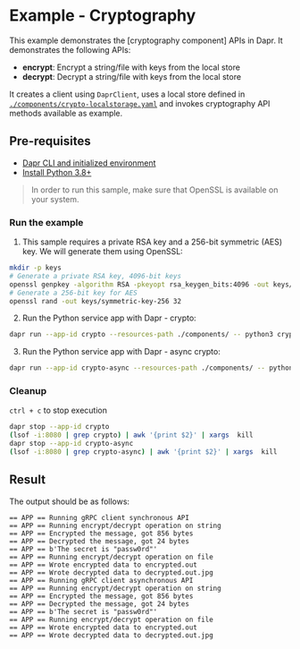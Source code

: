 # Example - Cryptography

This example demonstrates the [cryptography component] APIs in Dapr.
It demonstrates the following APIs:
- **encrypt**: Encrypt a string/file with keys from the local store
- **decrypt**: Decrypt a string/file with keys from the local store

It creates a client using `DaprClient`, uses a local store defined in
[`./components/crypto-localstorage.yaml`](./components/crypto-localstorage.yaml) and invokes cryptography API methods available as example.

## Pre-requisites

- [Dapr CLI and initialized environment](https://docs.dapr.io/getting-started)
- [Install Python 3.8+](https://www.python.org/downloads/)

> In order to run this sample, make sure that OpenSSL is available on your system.

### Run the example

1. This sample requires a private RSA key and a 256-bit symmetric (AES) key. We will generate them using OpenSSL:

<!-- STEP
name: Generate crypto
timeout_seconds: 5
-->

```bash
mkdir -p keys
# Generate a private RSA key, 4096-bit keys
openssl genpkey -algorithm RSA -pkeyopt rsa_keygen_bits:4096 -out keys/rsa-private-key.pem
# Generate a 256-bit key for AES
openssl rand -out keys/symmetric-key-256 32
```

<!-- END_STEP -->

2. Run the Python service app with Dapr - crypto:

<!-- STEP
name: Run crypto example
expected_stdout_lines:
  - '== APP == Running gRPC client synchronous API'
  - '== APP == Running encrypt/decrypt operation on string'
  - '== APP == Encrypted the message, got 856 bytes'
  - '== APP == Decrypted the message, got 24 bytes'
  - '== APP == The secret is "passw0rd"'
  - '== APP == Running encrypt/decrypt operation on file'
  - '== APP == Wrote encrypted data to encrypted.out'
  - '== APP == Wrote decrypted data to decrypted.out.jpg'
  - "Exited App successfully"
output_match_mode: substring
timeout_seconds: 10
-->

```bash
dapr run --app-id crypto --resources-path ./components/ -- python3 crypto.py
```

<!-- END_STEP -->

3. Run the Python service app with Dapr - async crypto:

<!-- STEP
name: Run async crypto example
expected_stdout_lines:
  - '== APP == Running gRPC client asynchronous API'
  - '== APP == Running encrypt/decrypt operation on string'
  - '== APP == Encrypted the message, got 856 bytes'
  - '== APP == Decrypted the message, got 24 bytes'
  - '== APP == The secret is "passw0rd"'
  - '== APP == Running encrypt/decrypt operation on file'
  - '== APP == Wrote encrypted data to encrypted.out'
  - '== APP == Wrote decrypted data to decrypted.out.jpg'
  - "Exited App successfully"
output_match_mode: substring
timeout_seconds: 10
-->

```bash
dapr run --app-id crypto-async --resources-path ./components/ -- python3 crypto-async.py
```

<!-- END_STEP -->

### Cleanup

`ctrl + c` to stop execution

```bash
dapr stop --app-id crypto
(lsof -i:8080 | grep crypto) | awk '{print $2}' | xargs  kill
dapr stop --app-id crypto-async
(lsof -i:8080 | grep crypto-async) | awk '{print $2}' | xargs  kill
```

## Result

The output should be as follows:

```shell
== APP == Running gRPC client synchronous API
== APP == Running encrypt/decrypt operation on string
== APP == Encrypted the message, got 856 bytes
== APP == Decrypted the message, got 24 bytes
== APP == b'The secret is "passw0rd"'
== APP == Running encrypt/decrypt operation on file
== APP == Wrote encrypted data to encrypted.out
== APP == Wrote decrypted data to decrypted.out.jpg
== APP == Running gRPC client asynchronous API
== APP == Running encrypt/decrypt operation on string
== APP == Encrypted the message, got 856 bytes
== APP == Decrypted the message, got 24 bytes
== APP == b'The secret is "passw0rd"'
== APP == Running encrypt/decrypt operation on file
== APP == Wrote encrypted data to encrypted.out
== APP == Wrote decrypted data to decrypted.out.jpg
```
